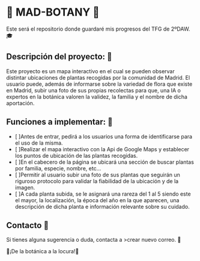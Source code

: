 # 🌿 MAD-BOTANY 🌿
Este será el repositorio donde guardaré mis progresos del TFG de 2ºDAW. 🎓

## Descripción del proyecto: 📝
Este proyecto es un mapa interactivo en el cual se pueden observar distintar ubicaciones de plantas recogidas por la comunidad de Madrid. El usuario puede, además de informarse sobre la variedad de flora que existe en Madrid, subir una foto de sus propias recolectas para que, una IA o expertos en la botánica valoren la validez, la familia y el nombre de dicha aportación.

## Funciones a implementar: 🌷
- [ ]Antes de entrar, pedirá a los usuarios una forma de identificarse para el uso de la misma.
- [ ]Realizar el mapa interactivo con la Api de Google Maps y establecer los puntos de ubicación de las plantas recogidas.
- [ ]En el cabecero de la página se ubicará una sección de buscar plantas por familia, especie, nombre, etc...
- [ ]Permitir al usuario subir una foto de sus plantas que seguirán un riguroso protocolo para validar la fiabilidad de la ubicación y de la imagen.
- [ ]A cada planta subida, se le asignará una rareza del 1 al 5 siendo este el mayor, la localización, la época del año en la que aparecen, una descripción de dicha planta e información relevante sobre su cuidado.

## Contacto 📧
Si tienes alguna sugerencia o duda, contacta a >crear nuevo correo. 👀

🌹¡De la botánica a la locura!🌹
